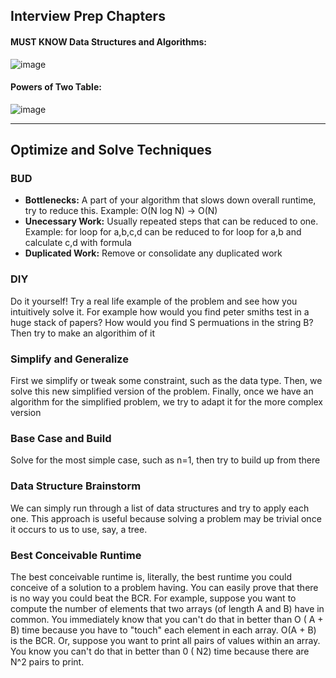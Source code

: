 ## Interview Prep Chapters
#### MUST KNOW Data Structures and Algorithms:
![image](https://github.com/user-attachments/assets/7664f471-9629-4b3d-952a-1be00d59ffbb)
#### Powers of Two Table:
![image](https://github.com/user-attachments/assets/d46101d3-788d-41b0-8a24-e681e04ca3a7)
________________________________________
## Optimize and Solve Techniques
### BUD
- **Bottlenecks:** A part of your algorithm that slows down overall runtime, try to reduce this. Example: O(N log N) -> O(N)
- **Unecessary Work:** Usually repeated steps that can be reduced to one. Example: for loop for a,b,c,d can be reduced to for loop for a,b and calculate c,d with formula
- **Duplicated Work:** Remove or consolidate any duplicated work

### DIY
Do it yourself! Try a real life example of the problem and see how you intuitively solve it. For example how would you find peter smiths test in a huge stack of papers? How would you find S permuations in the string B? Then try to make an algorithim of it

### Simplify and Generalize
First we simplify or tweak some 
constraint, such as the data type. Then, we solve this new simplified version of the problem. Finally, once we 
have an algorithm for the simplified problem, we try to adapt it for the more complex version

### Base Case and Build
Solve for the most simple case, such as n=1, then try to build up from there

### Data Structure Brainstorm
We can simply run through a list of data structures and 
try to apply each one. This approach is useful because solving a problem may be trivial once it occurs to us 
to use, say, a tree. 

### Best Conceivable Runtime
The best conceivable runtime is, literally, the best runtime you could conceive of a solution to a problem 
having. You can easily prove that there is no way you could beat the BCR. 
For example, suppose you want to compute the number of elements that two arrays (of length A and B) 
have in common. You immediately know that you can't do that in better than O ( A + B) time because you 
have to "touch" each element in each array. O(A + B) is the BCR. 
Or, suppose you want to print all pairs of values within an array. You know you can't do that in better than 
0 ( N2) time because there are N^2 pairs to print. 
